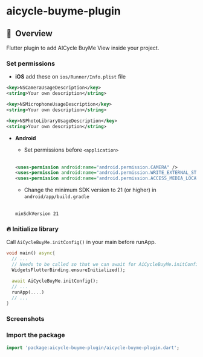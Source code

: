 # aicycle-buyme-plugin

## 🚀&nbsp; Overview

Flutter plugin to add AICycle BuyMe View inside your project.

### Set permissions
   - **iOS** add these on ```ios/Runner/Info.plist``` file

```xml
<key>NSCameraUsageDescription</key>
<string>Your own description</string>

<key>NSMicrophoneUsageDescription</key>
<string>Your own description</string>

<key>NSPhotoLibraryUsageDescription</key>
<string>Your own description</string>
```

  - **Android**
    - Set permissions before ```<application>```
    <br />

    ```xml
    <uses-permission android:name="android.permission.CAMERA" />
    <uses-permission android:name="android.permission.WRITE_EXTERNAL_STORAGE" />
    <uses-permission android:name="android.permission.ACCESS_MEDIA_LOCATION" />
    ```

    - Change the minimum SDK version to 21 (or higher) in ```android/app/build.gradle```
    <br />

    ```
    minSdkVersion 21
    ```
### 🔥 Initialize library
Call `AiCycleBuyMe.initConfig()` in your main before runApp.

```dart
void main() async{
  // ...
  // Needs to be called so that we can await for AiCycleBuyMe.initConfig();
  WidgetsFlutterBinding.ensureInitialized();

  await AiCycleBuyMe.initConfig();
  // ...
  runApp(....)
  // ...
}
```
### Screenshots
### Import the package
```dart
import 'package:aicycle-buyme-plugin/aicycle-buyme-plugin.dart';
```
